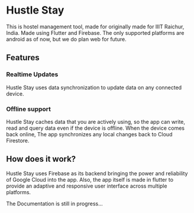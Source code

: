 # Hustle Stay

This is hostel management tool, made for originally made for IIIT Raichur, India.
Made using Flutter and Firebase.
The only supported platforms are android as of now, but we do plan web for future.

## Features

### Realtime Updates

Hustle Stay uses data synchronization to update data on any connected device.

### Offline support

Hustle Stay caches data that you are actively using, so the app can write, read and query data even if the device is offline. When the device comes back online, The app synchronizes any local changes back to Cloud Firestore.

## How does it work?

Hustle Stay uses Firebase as its backend bringing the power and reliability of Google Cloud into the app. Also, the app itself is made in flutter to provide an adaptive and responsive user interface across multiple platforms.

The Documentation is still in progress...
